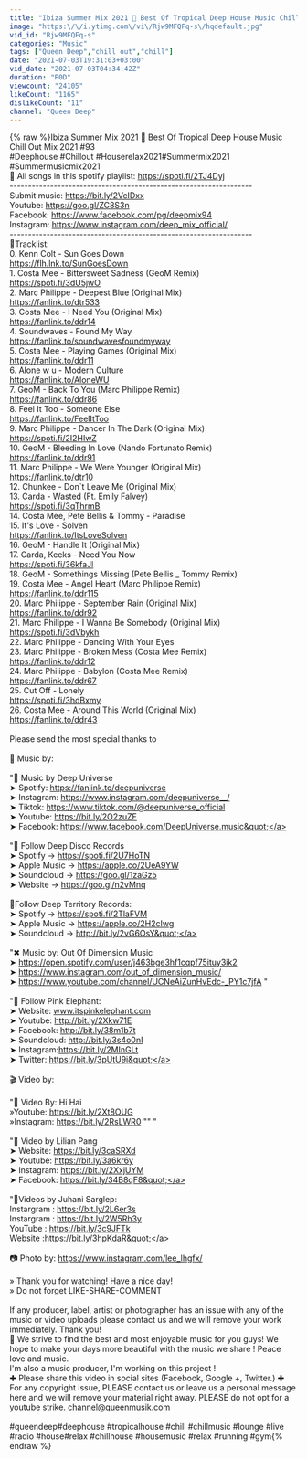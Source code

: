 ```yaml
---
title: "Ibiza Summer Mix 2021 🍓 Best Of Tropical Deep House Music Chill Out Mix 2021 #93"
image: "https:\/\/i.ytimg.com\/vi\/Rjw9MFQFq-s\/hqdefault.jpg"
vid_id: "Rjw9MFQFq-s"
categories: "Music"
tags: ["Queen Deep","chill out","chill"]
date: "2021-07-03T19:31:03+03:00"
vid_date: "2021-07-03T04:34:42Z"
duration: "P0D"
viewcount: "24105"
likeCount: "1165"
dislikeCount: "11"
channel: "Queen Deep"
---
```

{% raw %}Ibiza Summer Mix 2021 🍓 Best Of Tropical Deep House Music Chill Out Mix 2021 #93<br />#Deephouse​ #Chillout​ #Houserelax2021​ #Summermix2021​ #Summermusicmix2021<br />🎵 All songs in this spotify playlist: <a rel="nofollow" target="blank" href="https://spoti.fi/2TJ4Dyj">https://spoti.fi/2TJ4Dyj</a><br />------------------------------------------------------------------<br />Submit music: <a rel="nofollow" target="blank" href="https://bit.ly/2VcIDxx">https://bit.ly/2VcIDxx</a><br />Youtube: <a rel="nofollow" target="blank" href="https://goo.gl/ZC8S3n">https://goo.gl/ZC8S3n</a><br />Facebook: <a rel="nofollow" target="blank" href="https://www.facebook.com/pg/deepmix94">https://www.facebook.com/pg/deepmix94</a><br />Instagram: <a rel="nofollow" target="blank" href="https://www.instagram.com/deep_mix_official/">https://www.instagram.com/deep_mix_official/</a><br />------------------------------------------------------------------<br />🌿Tracklist:<br />0. Kenn Colt - Sun Goes Down<br /><a rel="nofollow" target="blank" href="https://flh.lnk.to/SunGoesDown">https://flh.lnk.to/SunGoesDown</a><br />1. Costa Mee - Bittersweet Sadness (GeoM Remix)<br /><a rel="nofollow" target="blank" href="https://spoti.fi/3dU5jwO">https://spoti.fi/3dU5jwO</a><br />2. Marc Philippe - Deepest Blue (Original Mix)<br /><a rel="nofollow" target="blank" href="https://fanlink.to/dtr533">https://fanlink.to/dtr533</a><br />3. Costa Mee - I Need You (Original Mix)<br /><a rel="nofollow" target="blank" href="https://fanlink.to/ddr14">https://fanlink.to/ddr14</a><br />4. Soundwaves - Found My Way<br /><a rel="nofollow" target="blank" href="https://fanlink.to/soundwavesfoundmyway">https://fanlink.to/soundwavesfoundmyway</a><br />5. Costa Mee - Playing Games (Original Mix)<br /><a rel="nofollow" target="blank" href="https://fanlink.to/ddr11">https://fanlink.to/ddr11</a><br />6. Alone w u - Modern Culture<br /><a rel="nofollow" target="blank" href="https://fanlink.to/AloneWU">https://fanlink.to/AloneWU</a><br />7. GeoM - Back To You (Marc Philippe Remix)<br /><a rel="nofollow" target="blank" href="https://fanlink.to/ddr86">https://fanlink.to/ddr86</a><br />8. Feel It Too - Someone Else<br /><a rel="nofollow" target="blank" href="https://fanlink.to/FeelItToo">https://fanlink.to/FeelItToo</a><br />9. Marc Philippe - Dancer In The Dark (Original Mix)<br /><a rel="nofollow" target="blank" href="https://spoti.fi/2I2HIwZ">https://spoti.fi/2I2HIwZ</a><br />10. GeoM - Bleeding In Love (Nando Fortunato Remix)<br /><a rel="nofollow" target="blank" href="https://fanlink.to/ddr91">https://fanlink.to/ddr91</a><br />11. Marc Philippe - We Were Younger (Original Mix)<br /><a rel="nofollow" target="blank" href="https://fanlink.to/dtr10">https://fanlink.to/dtr10</a><br />12. Chunkee - Don`t Leave Me (Original Mix)<br />13. Carda - Wasted (Ft. Emily Falvey)<br /><a rel="nofollow" target="blank" href="https://spoti.fi/3qThrmB">https://spoti.fi/3qThrmB</a><br />14. Costa Mee, Pete Bellis &amp; Tommy - Paradise<br />15. It's Love - Solven<br /><a rel="nofollow" target="blank" href="https://fanlink.to/ItsLoveSolven">https://fanlink.to/ItsLoveSolven</a><br />16. GeoM - Handle It (Original Mix)<br />17. Carda, Keeks - Need You Now<br /><a rel="nofollow" target="blank" href="https://spoti.fi/36kfaJl">https://spoti.fi/36kfaJl</a><br />18. GeoM - Somethings Missing (Pete Bellis _ Tommy Remix)<br />19. Costa Mee - Angel Heart (Marc Philippe Remix)<br /><a rel="nofollow" target="blank" href="https://fanlink.to/ddr115">https://fanlink.to/ddr115</a><br />20. Marc Philippe - September Rain (Original Mix)<br /><a rel="nofollow" target="blank" href="https://fanlink.to/ddr92">https://fanlink.to/ddr92</a><br />21. Marc Philippe - I Wanna Be Somebody (Original Mix)<br /><a rel="nofollow" target="blank" href="https://spoti.fi/3dVbykh">https://spoti.fi/3dVbykh</a><br />22. Marc Philippe - Dancing With Your Eyes<br />23. Marc Philippe - Broken Mess (Costa Mee Remix)<br /><a rel="nofollow" target="blank" href="https://fanlink.to/ddr12">https://fanlink.to/ddr12</a><br />24. Marc Philippe - Babylon (Costa Mee Remix)<br /><a rel="nofollow" target="blank" href="https://fanlink.to/ddr67">https://fanlink.to/ddr67</a><br />25. Cut Off - Lonely<br /><a rel="nofollow" target="blank" href="https://spoti.fi/3hdBxmy">https://spoti.fi/3hdBxmy</a><br />26. Costa Mee - Around This World (Original Mix)<br /><a rel="nofollow" target="blank" href="https://fanlink.to/ddr43">https://fanlink.to/ddr43</a><br /> <br />Please send the most special thanks to <br /><br />🎵 Music by:<br /><br />&quot;🔮 Music by Deep Universe<br />➤ Spotify: <a rel="nofollow" target="blank" href="https://fanlink.to/deepuniverse">https://fanlink.to/deepuniverse</a><br />➤ Instagram: <a rel="nofollow" target="blank" href="https://www.instagram.com/deepuniverse__/">https://www.instagram.com/deepuniverse__/</a><br />➤ Tiktok: <a rel="nofollow" target="blank" href="https://www.tiktok.com/@deepuniverse_official">https://www.tiktok.com/@deepuniverse_official</a><br />➤ Youtube: <a rel="nofollow" target="blank" href="https://bit.ly/2O2zuZF">https://bit.ly/2O2zuZF</a><br />➤ Facebook: <a rel="nofollow" target="blank" href="https://www.facebook.com/DeepUniverse.music&quot;">https://www.facebook.com/DeepUniverse.music&quot;</a><br /><br />&quot;🌿 Follow Deep Disco Records <br />➤ Spotify → <a rel="nofollow" target="blank" href="https://spoti.fi/2U7HoTN">https://spoti.fi/2U7HoTN</a><br />➤ Apple Music → <a rel="nofollow" target="blank" href="https://apple.co/2UeA9YW">https://apple.co/2UeA9YW</a> <br />➤ Soundcloud → <a rel="nofollow" target="blank" href="https://goo.gl/1zaGz5">https://goo.gl/1zaGz5</a> <br />➤ Website → <a rel="nofollow" target="blank" href="https://goo.gl/n2vMnq">https://goo.gl/n2vMnq</a> <br /><br />🌿Follow Deep Territory Records: <br />➤ Spotify → <a rel="nofollow" target="blank" href="https://spoti.fi/2TlaFVM">https://spoti.fi/2TlaFVM</a> <br />➤ Apple Music → <a rel="nofollow" target="blank" href="https://apple.co/2H2cIwg">https://apple.co/2H2cIwg</a><br />➤ Soundcloud → <a rel="nofollow" target="blank" href="http://bit.ly/2vG6OsY&quot;">http://bit.ly/2vG6OsY&quot;</a><br /><br />&quot;✖ Music by: Out Of Dimension Music<br />➤ <a rel="nofollow" target="blank" href="https://open.spotify.com/user/j463bge3hf1cqpf75ituy3ik2">https://open.spotify.com/user/j463bge3hf1cqpf75ituy3ik2</a><br />➤ <a rel="nofollow" target="blank" href="https://www.instagram.com/out_of_dimension_music/">https://www.instagram.com/out_of_dimension_music/</a> <br />➤ <a rel="nofollow" target="blank" href="https://www.youtube.com/channel/UCNeAiZunHvEdc-_PY1c7jfA">https://www.youtube.com/channel/UCNeAiZunHvEdc-_PY1c7jfA</a> &quot;<br /><br />&quot;🌿 Follow Pink Elephant:<br />➤ Website: www.itspinkelephant.com<br />➤ Youtube: <a rel="nofollow" target="blank" href="http://bit.ly/2Xkw71E">http://bit.ly/2Xkw71E</a><br />➤ Facebook: <a rel="nofollow" target="blank" href="http://bit.ly/38m1b7t">http://bit.ly/38m1b7t</a><br />➤ Soundcloud: <a rel="nofollow" target="blank" href="http://bit.ly/3s4o0nI">http://bit.ly/3s4o0nI</a><br />➤ Instagram:<a rel="nofollow" target="blank" href="https://bit.ly/2MInGLt">https://bit.ly/2MInGLt</a><br />➤ Twitter: <a rel="nofollow" target="blank" href="https://bit.ly/3pUtU9i&quot;">https://bit.ly/3pUtU9i&quot;</a><br /><br />🎬 Video by: <br /><br />&quot;🌿 Video By: Hi Hai<br />»Youtube: <a rel="nofollow" target="blank" href="https://bit.ly/2Xt8OUG">https://bit.ly/2Xt8OUG</a> <br />»Instagram: <a rel="nofollow" target="blank" href="https://bit.ly/2RsLWR0">https://bit.ly/2RsLWR0</a> &quot;&quot; &quot;<br /><br />&quot;🌿 Video by Lilian Pang<br />➤ Website: <a rel="nofollow" target="blank" href="https://bit.ly/3caSRXd">https://bit.ly/3caSRXd</a> <br />➤ Youtube: <a rel="nofollow" target="blank" href="https://bit.ly/3a6kr6y">https://bit.ly/3a6kr6y</a> <br />➤ Instagram: <a rel="nofollow" target="blank" href="https://bit.ly/2XxjUYM">https://bit.ly/2XxjUYM</a><br />➤ Facebook: <a rel="nofollow" target="blank" href="https://bit.ly/34B8qF8&quot;">https://bit.ly/34B8qF8&quot;</a><br /><br />&quot;🌿Videos by Juhani Sarglep: <br />Instargram : <a rel="nofollow" target="blank" href="https://bit.ly/2L6er3s">https://bit.ly/2L6er3s</a> <br />Instargram : <a rel="nofollow" target="blank" href="https://bit.ly/2W5Rh3y">https://bit.ly/2W5Rh3y</a> <br />YouTube : <a rel="nofollow" target="blank" href="https://bit.ly/3c9JFTk">https://bit.ly/3c9JFTk</a><br />Website :<a rel="nofollow" target="blank" href="https://bit.ly/3hpKdaR&quot;">https://bit.ly/3hpKdaR&quot;</a><br /><br />📷 Photo by: <a rel="nofollow" target="blank" href="https://www.instagram.com/lee_lhgfx/">https://www.instagram.com/lee_lhgfx/</a><br /><br />» Thank you for watching! Have a nice day!<br />» Do not forget LIKE-SHARE-COMMENT<br /><br />If any producer, label, artist or photographer has an issue with any of the music or video uploads please contact us and we will remove your work immediately. Thank you!<br />🔔 We strive to find the best and most enjoyable music for you guys! We hope to make your days more beautiful with the music we share ! Peace love and music.<br />I'm also a music producer, I'm working on this project !<br />✚ Please share this video in social sites (Facebook, Google +, Twitter.) ✚<br />For any copyright issue,  PLEASE contact us or leave us a personal message here and we will remove your material right away. PLEASE do not opt for a youtube strike. channel@queenmusik.com<br /><br />#queendeep​ #deephouse​ #tropicalhouse​ #chill​ #chillmusic​ #lounge​ #live​ #radio​ #house​ #relax​ #chillhouse​ #housemusic​ #relax​ #running​ #gym{% endraw %}
